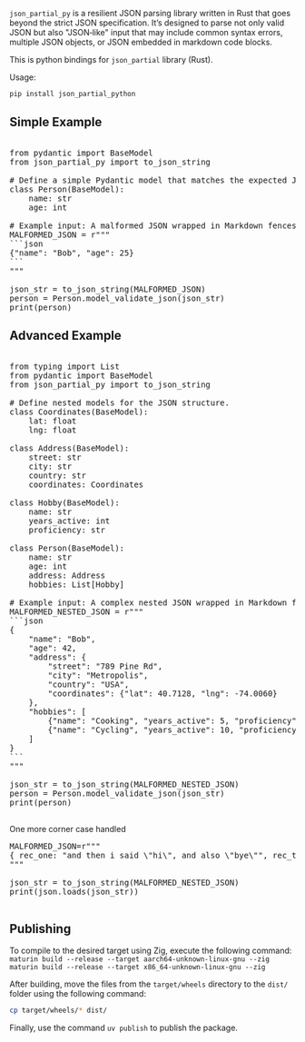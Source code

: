 `json_partial_py` is a resilient JSON parsing library written in Rust that goes beyond the strict JSON specification. It’s designed to parse not only valid JSON but also "JSON‐like" input that may include common syntax errors, multiple JSON objects, or JSON embedded in markdown code blocks.

This is python bindings for `json_partial` library (Rust).

Usage: 

```python
pip install json_partial_python
```

## Simple Example

<pre> 
from pydantic import BaseModel
from json_partial_py import to_json_string

# Define a simple Pydantic model that matches the expected JSON structure.
class Person(BaseModel):
    name: str
    age: int

# Example input: A malformed JSON wrapped in Markdown fences.
MALFORMED_JSON = r"""
```json
{"name": "Bob", "age": 25}
```
"""

json_str = to_json_string(MALFORMED_JSON)
person = Person.model_validate_json(json_str)
print(person)
</pre> 

## Advanced Example

<pre> 
from typing import List
from pydantic import BaseModel
from json_partial_py import to_json_string

# Define nested models for the JSON structure.
class Coordinates(BaseModel):
    lat: float
    lng: float

class Address(BaseModel):
    street: str
    city: str
    country: str
    coordinates: Coordinates

class Hobby(BaseModel):
    name: str
    years_active: int
    proficiency: str

class Person(BaseModel):
    name: str
    age: int
    address: Address
    hobbies: List[Hobby]

# Example input: A complex nested JSON wrapped in Markdown fences.
MALFORMED_NESTED_JSON = r"""
```json
{
    "name": "Bob",
    "age": 42,
    "address": {
        "street": "789 Pine Rd",
        "city": "Metropolis",
        "country": "USA",
        "coordinates": {"lat": 40.7128, "lng": -74.0060}
    },
    "hobbies": [
        {"name": "Cooking", "years_active": 5, "proficiency": "intermediate"},
        {"name": "Cycling", "years_active": 10, "proficiency": "expert"}
    ]
}
```
"""

json_str = to_json_string(MALFORMED_NESTED_JSON)
person = Person.model_validate_json(json_str)
print(person)

</pre> 

One more corner case handled
<pre>
MALFORMED_JSON=r"""
{ rec_one: "and then i said \"hi\", and also \"bye\"", rec_two: "and then i said "hi", and also "bye"", "also_rec_one": ok }
"""

json_str = to_json_string(MALFORMED_NESTED_JSON)
print(json.loads(json_str))

</pre>

## Publishing

To compile to the desired target using Zig, execute the following command:
`maturin build --release --target aarch64-unknown-linux-gnu --zig`
`maturin build --release --target x86_64-unknown-linux-gnu --zig`

After building, move the files from the `target/wheels` directory to the `dist/` folder using the following command:
```bash
cp target/wheels/* dist/
```

Finally, use the command `uv publish` to publish the package.
